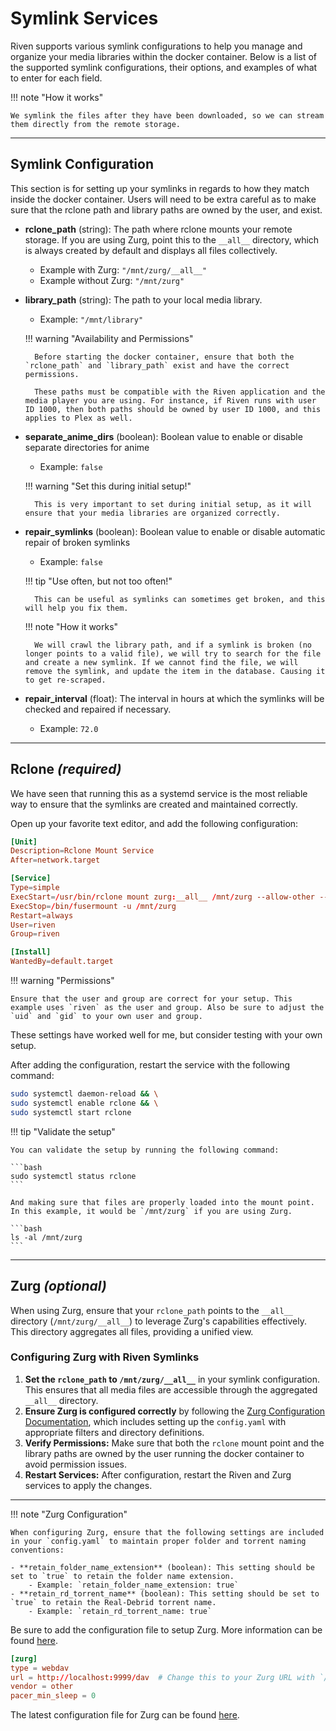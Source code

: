 # **Symlink Services**

Riven supports various symlink configurations to help you manage and organize your media libraries within the docker container. Below is a list of the supported symlink configurations, their options, and examples of what to enter for each field.

!!! note "How it works"

    We symlink the files after they have been downloaded, so we can stream them directly from the remote storage.

---

## **Symlink Configuration**

This section is for setting up your symlinks in regards to how they match inside the docker container. Users will need to be extra careful as to make sure that the rclone path and library paths are owned by the user, and exist.

- **rclone_path** (string): The path where rclone mounts your remote storage. If you are using Zurg, point this to the `__all__` directory, which is always created by default and displays all files collectively.
    - Example with Zurg: `"/mnt/zurg/__all__"`
    - Example without Zurg: `"/mnt/zurg"`
- **library_path** (string): The path to your local media library.
    - Example: `"/mnt/library"`

    !!! warning "Availability and Permissions"

        Before starting the docker container, ensure that both the `rclone_path` and `library_path` exist and have the correct permissions.

        These paths must be compatible with the Riven application and the media player you are using. For instance, if Riven runs with user ID 1000, then both paths should be owned by user ID 1000, and this applies to Plex as well.

- **separate_anime_dirs** (boolean): Boolean value to enable or disable separate directories for anime
    - Example: `false`

    !!! warning "Set this during initial setup!"

        This is very important to set during initial setup, as it will ensure that your media libraries are organized correctly.

- **repair_symlinks** (boolean): Boolean value to enable or disable automatic repair of broken symlinks
    - Example: `false`

    !!! tip "Use often, but not too often!"

        This can be useful as symlinks can sometimes get broken, and this will help you fix them.

    !!! note "How it works"

        We will crawl the library path, and if a symlink is broken (no longer points to a valid file), we will try to search for the file and create a new symlink. If we cannot find the file, we will remove the symlink, and update the item in the database. Causing it to get re-scraped.

- **repair_interval** (float): The interval in hours at which the symlinks will be checked and repaired if necessary.
    - Example: `72.0`

---

## **Rclone** *(required)*

We have seen that running this as a systemd service is the most reliable way to ensure that the symlinks are created and maintained correctly.

Open up your favorite text editor, and add the following configuration:

```conf title="/etc/systemd/system/rclone.service"
[Unit]
Description=Rclone Mount Service
After=network.target

[Service]
Type=simple
ExecStart=/usr/bin/rclone mount zurg:__all__ /mnt/zurg --allow-other --dir-cache-time 10s --vfs-cache-mode full --vfs-read-chunk-size 8M --vfs-read-chunk-size-limit 2G --buffer-size 16M --vfs-cache-max-age 150h --vfs-cache-max-size 20G --vfs-fast-fingerprint --uid 1000 --gid 1000
ExecStop=/bin/fusermount -u /mnt/zurg
Restart=always
User=riven
Group=riven

[Install]
WantedBy=default.target
```

!!! warning "Permissions"

    Ensure that the user and group are correct for your setup. This example uses `riven` as the user and group. Also be sure to adjust the `uid` and `gid` to your own user and group.

These settings have worked well for me, but consider testing with your own setup.

After adding the configuration, restart the service with the following command:

```bash
sudo systemctl daemon-reload && \
sudo systemctl enable rclone && \
sudo systemctl start rclone
```

!!! tip "Validate the setup"

    You can validate the setup by running the following command:

    ```bash
    sudo systemctl status rclone
    ```

    And making sure that files are properly loaded into the mount point. In this example, it would be `/mnt/zurg` if you are using Zurg.

    ```bash
    ls -al /mnt/zurg
    ```

---

## **Zurg** *(optional)*

When using Zurg, ensure that your `rclone_path` points to the `__all__` directory (`/mnt/zurg/__all__`) to leverage Zurg's capabilities effectively. This directory aggregates all files, providing a unified view.

### Configuring Zurg with Riven Symlinks

1. **Set the `rclone_path` to `/mnt/zurg/__all__`** in your symlink configuration. This ensures that all media files are accessible through the aggregated `__all__` directory.
2. **Ensure Zurg is configured correctly** by following the [Zurg Configuration Documentation](https://github.com/debridmediamanager/zurg-testing/wiki/Config-v0.10), which includes setting up the `config.yaml` with appropriate filters and directory definitions.
3. **Verify Permissions:** Make sure that both the `rclone` mount point and the library paths are owned by the user running the docker container to avoid permission issues.
4. **Restart Services:** After configuration, restart the Riven and Zurg services to apply the changes.

---

!!! note "Zurg Configuration"

    When configuring Zurg, ensure that the following settings are included in your `config.yaml` to maintain proper folder and torrent naming conventions:

    - **retain_folder_name_extension** (boolean): This setting should be set to `true` to retain the folder name extension.
        - Example: `retain_folder_name_extension: true`
    - **retain_rd_torrent_name** (boolean): This setting should be set to `true` to retain the Real-Debrid torrent name.
        - Example: `retain_rd_torrent_name: true`

Be sure to add the configuration file to setup Zurg. More information can be found [here](https://github.com/debridmediamanager/zurg-testing/wiki/Config-v0.10).

```conf title="~/.config/rclone/rclone.conf"
[zurg]
type = webdav
url = http://localhost:9999/dav  # Change this to your Zurg URL with `/dav` at the end
vendor = other
pacer_min_sleep = 0
```

The latest configuration file for Zurg can be found [here](https://raw.githubusercontent.com/debridmediamanager/zurg-testing/main/config.yml).